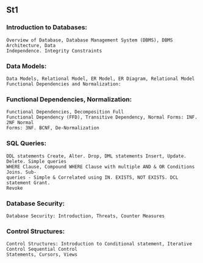 ## St1

### Introduction to Databases:
    Overview of Database, Database Management System (DBMS), DBMS Architecture, Data
    Independence. Integrity Constraints
### Data Models:
    Data Models, Relational Model, ER Model, ER Diagram, Relational Model
    Functional Dependencies and Normalization:
### Functional Dependencies, Normalization: 
    Functional Dependencies, Decomposition Full
    Functional Dependency (FFD), Transitive Dependency, Normal Forms: INF. 2NF Normal
    Forms: 3NF. BCNF, De-Normalization
### SQL Queries:
    DDL statements Create, Alter. Drop, DML statements Insert, Update. Delete. Simple queries
    WHERE Clause, Compound WHERE Clause with multiple AND & OR Conditions Joins. Sub-
    queries - Simple & Correlated using IN. EXISTS, NOT EXISTS. DCL statement Grant.
    Revoke
### Database Security:
    Database Security: Introduction, Threats, Counter Measures
### Control Structures:
    Control Structures: Introduction to Conditional statement, Iterative Control Sequential Control
    Statements, Cursors, Views